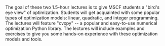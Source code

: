 The goal of these two 1.5-hour lectures is to give MSCF students a "bird's eye view" of optimization.  Students will get acquainted with some popular types of optimization models: linear, quadratic, and integer programming.  The lectures will feature "cvxpy" -- a popular and easy-to-use numerical optimization Python library.  The lectures will include examples and exercises to give you some hands-on experience with these optimization models and tools.

